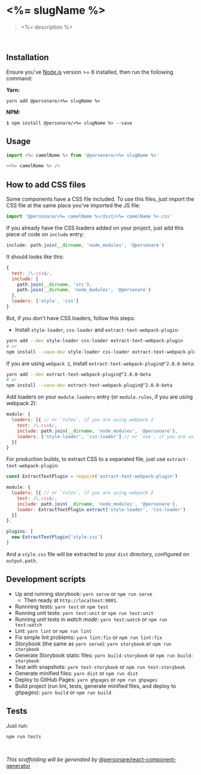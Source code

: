 # <%= slugName %>

> <%= description %>

<br />

## Installation

Ensure you've [Node.js](https://nodejs.org) version >= 6 installed, then run the following command:

**Yarn:**

```
yarn add @personare/<%= slugName %>
```

**NPM:**

```
$ npm install @personare/<%= slugName %> --save
```

## Usage

```js
import <%= camelName %> from '@personare/<%= slugName %>'

<<%= camelName %> />
```

## How to add CSS files

Some components have a CSS file included. To use this files, just import the CSS file at the same place you've imported the JS file:

```js
import '@personare/<%= camelName %>/dist/<%= camelName %>.css'
```

If you already have the CSS loaders added on your project, just add this piece of code on `include` entry:

```js
include: path.join(__dirname, 'node_modules', '@personare')
```

It should looks like this:

```js
{
  test: /\.css$/,
  include: [
    path.join(__dirname, 'src'),
    path.join(__dirname, 'node_modules', '@personare')
  ],
  loaders: ['style', 'css']
}
```

But, if you don't have CSS loaders, follow this steps:

- Install `style-loader`, `css-loader` and `extract-text-webpack-plugin`:

```sh
yarn add --dev style-loader css-loader extract-text-webpack-plugin
# or
npm install --save-dev style-loader css-loader extract-text-webpack-plugin
```

If you are using `webpack 2`, install `extract-text-webpack-plugin@^2.0.0-beta`:

```sh
yarn add --dev extract-text-webpack-plugin@^2.0.0-beta
# or
npm install --save-dev extract-text-webpack-plugin@^2.0.0-beta
```

Add loaders on your `module.loaders` entry (or `module.rules`, if you are using webpack 2):

```js
module: {
  loaders: [{ // or `rules`, if you are using webpack 2
    test: /\.css$/,
    include: path.join(__dirname, 'node_modules', '@personare'),
    loaders: ['style-loader', 'css-loader'] // or `use`, if you are using webpack 2
  }]
}
```

For production builds, to extract CSS to a separated file, just use `extract-text-webpack-plugin`:

```js
const ExtractTextPlugin = require('extract-text-webpack-plugin')

module: {
  loaders: [{ // or `rules`, if you are using webpack 2
    test: /\.css$/,
    include: path.join(__dirname, 'node_modules', '@personare'),
    loader: ExtractTextPlugin.extract('style-loader', 'css-loader')
  }]
},

plugins: [
  new ExtractTextPlugin('style.css')
]
```

And a `style.css` file will be extracted to your `dist` directory, configured on `output.path`.

## Development scripts

- Up and running storybook: `yarn serve` or `npm run serve`
  - Then ready at `http://localhost:9001`.
- Runnning tests: `yarn test` or `npm test`
- Running unit tests: `yarn test:unit` or `npm run test:unit`
- Running unit tests in _watch mode_: `yarn test:watch` or `npm run test:watch`
- Lint: `yarn lint` or `npm run lint`
- Fix simple lint problems: `yarn lint:fix` or `npm run lint:fix`
- Storybook (the same as `yarn serve`): `yarn storybook` or `npm run storybook`
- Generate Storybook static files: `yarn build-storybook` or `npm run build-storybook`
- Test with snapshots: `yarn test-storybook` or `npm run test-storybook`
- Generate minified files: `yarn dist` or `npm run dist`
- Deploy to GitHub Pages: `yarn ghpages` or `npm run ghpages`
- Build project (run lint, tests, generate minified files, and deploy to ghpages): `yarn build` or `npm run build`

## Tests

Just run:

```bash
npm run tests
```

<br />

*This scaffolding will be generated by* [@personare/react-component-generator](https://github.com/Personare/react-component-generator)
